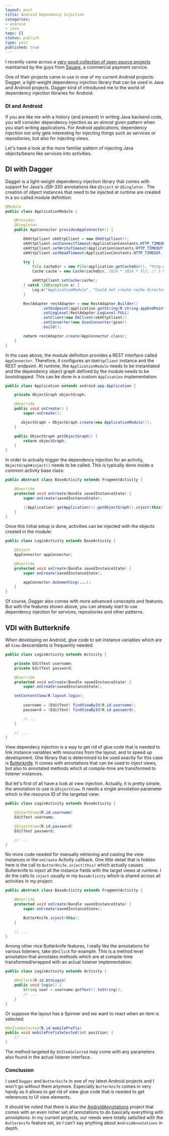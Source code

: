 ```yaml
---
layout: post
title: Android Dependency Injection
categories:
- android
- java
tags: []
status: publish
type: post
published: true
---
```

I recently came across a [very good collection of open source projects](http://square.github.io/) maintained by the guys from [Square](https://squareup.com/), a commercial payment service. 

One of their projects came in use in one of my current Android projects: Dagger, a light-weight dependency injection library that can be used in Java and Android projects. Dagger kind of introduced me to the world of dependency injection libraries for Android.

### DI and Android

If you are like me with a history (and present) in writing Java backend code, you will consider dependency injection as an almost given pattern when you start writing applications. For Android applications, dependency injection not only gets interesting for injecting things such as services or repositories, but also for injecting views. 

Let's have a look at the more familiar pattern of injecting Java objects/beans like services into activities.

## DI with Dagger

Dagger is a light-weight dependency injection library that comes with support for Java's JSR-330 annotations like `@Inject` or `@Singleton` . The creation of object instances that need to be injected at runtime are created in a so-called module definition:

```java
@Module
public class ApplicationModule {

    @Provides
    @Singleton
    public AppConnector providesAppConnector() {

        OkHttpClient okHttpClient = new OkHttpClient();
        okHttpClient.setConnectTimeout(ApplicationConstants.HTTP_TIMEOUT, TimeUnit.MILLISECONDS);
        okHttpClient.setWriteTimeout(ApplicationConstants.HTTP_TIMEOUT, TimeUnit.MILLISECONDS);
        okHttpClient.setReadTimeout(ApplicationConstants.HTTP_TIMEOUT, TimeUnit.MILLISECONDS);

        try {
            File cacheDir = new File(application.getCacheDir(), "http-cache");
            Cache cache = new Cache(cacheDir, 1024 * 1024 * 5l); // 5 MB HTTP Cache

            okHttpClient.setCache(cache);
        } catch (IOException e) {
            Log.e("ApplicationModule", "Could not create cache directory for HTTP client: " + e.getMessage(), e);
        }

        RestAdapter restAdapter = new RestAdapter.Builder()
                .setEndpoint(application.getString(R.string.appEndPoint))
                .setLogLevel(RestAdapter.LogLevel.FULL)
                .setClient(new OkClient(okHttpClient))
                .setConverter(new GsonConverter(gson))
                .build();

        return restAdapter.create(AppConnector.class);
    }
}
```

In the case above, the module definition provides a REST interface called `AppConnector`. Therefore, it configures an `OkHttpClient` instance and the REST endpoint. At runtime, the `ApplicationModule` needs to be instantiated and the dependency object graph defined by the module needs to be bootstrapped. This can be done in a custom `Application` implementation:

```java
public class Application extends android.app.Application {

    private ObjectGraph objectGraph;

    @Override
    public void onCreate() {
        super.onCreate();

       objectGraph = ObjectGraph.create(new ApplicationModule());
    }

    public ObjectGraph getObjectGraph() {
        return objectGraph;
    }
}
```

In order to actually trigger the dependency injection for an activity, `ObjectGraph#inject()` needs to be called. This is typically done inside a common activity base class:

```java
public abstract class BaseActivity extends FragmentActivity {

    @Override
    protected void onCreate(Bundle savedInstanceState) {
        super.onCreate(savedInstanceState);

        ((Application) getApplication()).getObjectGraph().inject(this);
    }
}
```

Once this initial setup is done, activities can be injected with the objects created in the module:

```java
public class LoginActivity extends BaseActivity {

    @Inject
    AppConnector appConnector;

    @Override
    protected void onCreate(Bundle savedInstanceState) {
        super.onCreate(savedInstanceState);

        appConnector.doSomething(...);
    }
}
```

Of course, Dagger also comes with more advanced conecepts and features. But with the features shown above, you can already start to use dependency injection for services, repositories and other patterns.

## VDI with Butterknife

When developing on Android, glue code to set instance variables which are all `View` descendants is frequently needed:

```java
public class LoginActivity extends Activity {

    private EditText username;
    private EditText password;

    @Override
    protected void onCreate(Bundle savedInstanceState) {
        super.onCreate(savedInstanceState);

	setContentView(R.layout.login);
        
        username = (EditText) findViewById(R.id.username);
        password = (EditText) findViewById(R.id.password);

        // ...
    }

    // ...
}
```

View dependecy injection is a way to get rid of glue code that is needed to link instance variables with resources from the layout, and to speed up development. One library that is determined to be used exactly for this case is [Butterknife](http://jakewharton.github.io/butterknife/). It comes with annotations that can be used to inject views, but also to annotated methods which at compile-time are transformed to listener instances.

But let's first of all have a look at view injection. Actually, it is pretty simple, the annotation to use is `@InjectView`. It needs a single annotation parameter which is the resource ID of the targeted view:

```java
public class LoginActivity extends BaseActivity {

    @InjectView(R.id.username)
    EditText username;

    @InjectView(R.id.password)
    EditText password;

    // ...
}
```

No more code needed for manually retrieving and casting the view instances in the `onCreate` Activity callback. One little detail that is hidden here is the call to `ButterKnife.inject(this)` which actually causes Butterknife to inject all the instance fields with the target views at runtime. I do the calls to `inject` usually in my `BaseActivity` which is shared across all activities in my project:

```java
public abstract class BaseActivity extends FragmentActivity {

    @Override
    protected void onCreate(Bundle savedInstanceState) {
        super.onCreate(savedInstanceState);

        ButterKnife.inject(this);
    }

    // ...
}
```

Among other nice Butterknife features, I really like the annotations for various listeners, take `@OnClick` for example. This is a method level annotation that annotates methods which are at compile-time transformed/wrapped with an actual listener implementation:

```java
public class LoginActivity extends Activity {

    @OnClick(R.id.btnLogin)
    public void login() {
        String user = username.getText().toString();
        // ...
    }
}
```

Or suppose the layout has a Spinner and we want to react when an item is selected:

```java
@OnItemSelected(R.id.mobilePrefix)
public void mobilePrefixSelected(int position) {
    // ...
}
```

The method targeted by `OnItemSelected` may come with any parameters also found in the actual listener interface.

### Conclusion

I used `Dagger` and `Butterknife` in one of my latest Android projects and I won't go without them anymore. Especially `Butterknife` comes in very handy as it allows to get rid of view glue code that is needed to get references to UI view elements.

It should be noted that there is also the [AndroidAnnotations](http://androidannotations.org/) project that comes with an even richer set of annotations to do basically everything with annotations. In my current projects, our needs were totally satisfied with the `Butterknife` feature set, so I can't say anything about `AndroidAnnotations` in depth. 
